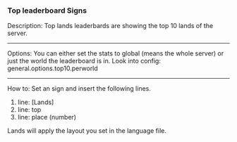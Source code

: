 ### Top leaderboard Signs
Description:
Top lands leaderbards are showing the
top 10 lands of the server.

***

Options:
You can either set the stats
to global (means the whole server)
or just the world the leaderboard is in.
Look into config: general.options.top10.perworld
***


How to:
Set an sign and insert the following
lines.

1. line: [Lands]
2. line: top
3. line: place (number)

Lands will apply the layout
you set in the language file.